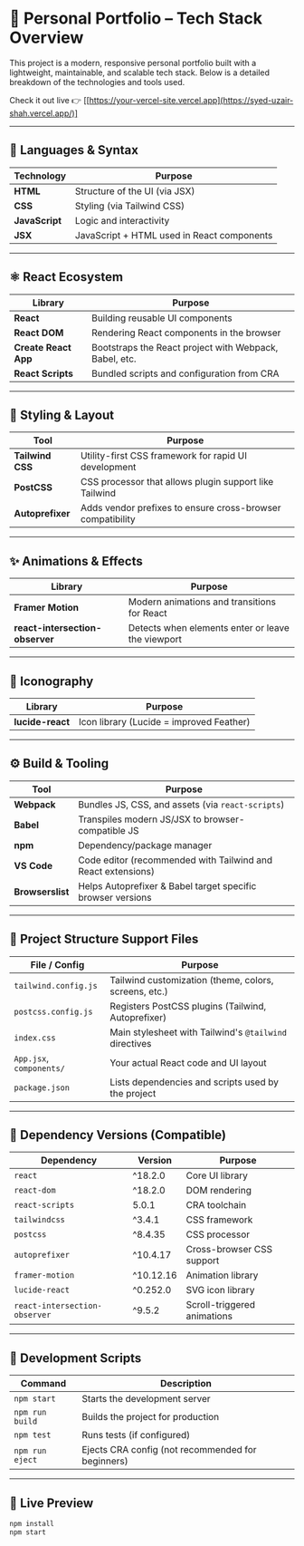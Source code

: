 # 💼 Personal Portfolio – Tech Stack Overview

This project is a modern, responsive personal portfolio built with a lightweight, maintainable,
and scalable tech stack. Below is a detailed breakdown of the technologies and tools used.

Check it out live 👉 [[https://your-vercel-site.vercel.app](https://syed-uzair-shah.vercel.app/)]

---

## 🧱 Languages & Syntax

| Technology   | Purpose                                      |
|--------------|----------------------------------------------|
| **HTML**     | Structure of the UI (via JSX)                |
| **CSS**      | Styling (via Tailwind CSS)                   |
| **JavaScript** | Logic and interactivity                    |
| **JSX**      | JavaScript + HTML used in React components   |

---

## ⚛️ React Ecosystem

| Library             | Purpose                                                      |
|---------------------|--------------------------------------------------------------|
| **React**           | Building reusable UI components                              |
| **React DOM**       | Rendering React components in the browser                    |
| **Create React App**| Bootstraps the React project with Webpack, Babel, etc.       |
| **React Scripts**   | Bundled scripts and configuration from CRA                   |

---

## 🎨 Styling & Layout

| Tool                 | Purpose                                                     |
|----------------------|-------------------------------------------------------------|
| **Tailwind CSS**     | Utility-first CSS framework for rapid UI development        |
| **PostCSS**          | CSS processor that allows plugin support like Tailwind      |
| **Autoprefixer**     | Adds vendor prefixes to ensure cross-browser compatibility  |

---

## ✨ Animations & Effects

| Library                     | Purpose                                                       |
|-----------------------------|---------------------------------------------------------------|
| **Framer Motion**           | Modern animations and transitions for React                   |
| **react-intersection-observer** | Detects when elements enter or leave the viewport         |

---

## 🎨 Iconography

| Library          | Purpose                                   |
|------------------|-------------------------------------------|
| **lucide-react** | Icon library (Lucide = improved Feather)  |

---

## ⚙️ Build & Tooling

| Tool              | Purpose                                                     |
|-------------------|-------------------------------------------------------------|
| **Webpack**       | Bundles JS, CSS, and assets (via `react-scripts`)           |
| **Babel**         | Transpiles modern JS/JSX to browser-compatible JS           |
| **npm**           | Dependency/package manager                                  |
| **VS Code**       | Code editor (recommended with Tailwind and React extensions)|
| **Browserslist**  | Helps Autoprefixer & Babel target specific browser versions |

---

## 📁 Project Structure Support Files

| File / Config               | Purpose                                                   |
|-----------------------------|-----------------------------------------------------------|
| `tailwind.config.js`        | Tailwind customization (theme, colors, screens, etc.)     |
| `postcss.config.js`         | Registers PostCSS plugins (Tailwind, Autoprefixer)        |
| `index.css`                 | Main stylesheet with Tailwind's `@tailwind` directives    |
| `App.jsx`, `components/`    | Your actual React code and UI layout                      |
| `package.json`              | Lists dependencies and scripts used by the project        |

---

## 🧰 Dependency Versions (Compatible)

| Dependency                     | Version     | Purpose                        |
|--------------------------------|-------------|--------------------------------|
| `react`                        | ^18.2.0     | Core UI library                |
| `react-dom`                   | ^18.2.0     | DOM rendering                  |
| `react-scripts`               | 5.0.1       | CRA toolchain                  |
| `tailwindcss`                 | ^3.4.1      | CSS framework                  |
| `postcss`                     | ^8.4.35     | CSS processor                  |
| `autoprefixer`                | ^10.4.17    | Cross-browser CSS support      |
| `framer-motion`               | ^10.12.16   | Animation library              |
| `lucide-react`                | ^0.252.0    | SVG icon library               |
| `react-intersection-observer`| ^9.5.2      | Scroll-triggered animations    |

---

## 🧪 Development Scripts

| Command          | Description                                      |
|------------------|--------------------------------------------------|
| `npm start`      | Starts the development server                    |
| `npm run build`  | Builds the project for production                |
| `npm test`       | Runs tests (if configured)                       |
| `npm run eject`  | Ejects CRA config (not recommended for beginners)|

---

## 📸 Live Preview

```bash
npm install
npm start
